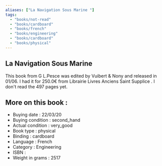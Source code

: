 ```yaml
---
aliases: ["La Navigation Sous Marine "] 
tags: 
  - "books/not-read" 
  - "books/cardboard" 
  - "books/french"
  - "books/engineering"
  - "books/cardboard"
  - "books/physical"
---
```



## La Navigation Sous Marine 
This book from G L.Pesce was edited by Vuibert & Nony and released in 01/06. I had it for 250.0€ from Librairie Livres Anciens Saint Supplice . I don't read the 497 pages yet.

## More on this book :
- Buying date : 22/03/20
- Buying condition : second_hand
- Actual condition : very_good
- Book type : physical
- Binding : cardboard
- Language : French
- Category : Engineering
- ISBN : 
- Weight in grams : 2517
